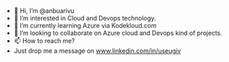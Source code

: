 - 👋 Hi, I’m @anbuarivu
- 👀 I’m interested in Cloud and Devops technology.
- 🌱 I’m currently learning Azure via Kodekloud.com
- 💞️ I’m looking to collaborate on Azure cloud and Devops kind of projects.
- 📫 How to reach me?
- Just drop me a message on www.linkedin.com/in/useugiv

